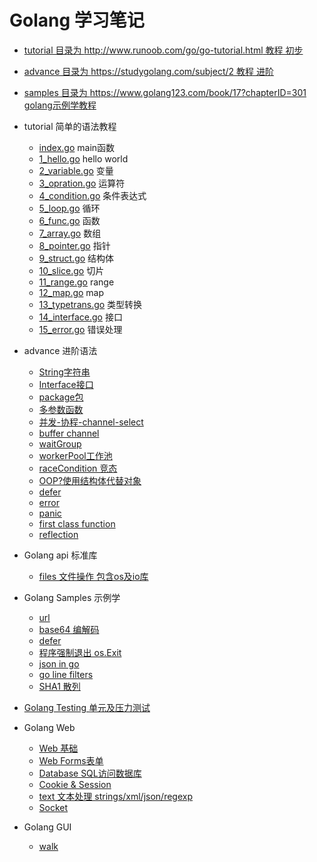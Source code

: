 # Golang 学习笔记

* [tutorial 目录为 http://www.runoob.com/go/go-tutorial.html 教程 初步](/tutorial)
* [advance 目录为 https://studygolang.com/subject/2 教程 进阶](/advance)
* [samples 目录为 https://www.golang123.com/book/17?chapterID=301 golang示例学教程](/samples)

* tutorial 简单的语法教程
    * [index.go](/tutorial/index.go) main函数
    * [1_hello.go](/tutorial/base/1_hello.go) hello world
    * [2_variable.go](/tutoria/base/2_variable.go) 变量
    * [3_opration.go](/tutoria/base/3_opration.go) 运算符
    * [4_condition.go](/tutoria/base/4_condition.go) 条件表达式
    * [5_loop.go](/tutoria/base/5_loop.go) 循环
    * [6_func.go](/tutoria/base/6_func.go) 函数
    * [7_array.go](/tutoria/base/7_array.go) 数组
    * [8_pointer.go](/tutoria/base/8_pointer.go) 指针
    * [9_struct.go](/tutoria/base/9_struct.go) 结构体
    * [10_slice.go](/tutoria/base/10_slice.go) 切片
    * [11_range.go](/tutoria/base/11_range.go) range
    * [12_map.go](/tutoria/base/12_map.go) map
    * [13_typetrans.go](/tutoria/base/13_typetrans.go) 类型转换
    * [14_interface.go](/tutoria/base/14_interface.go) 接口
    * [15_error.go](/tutoria/base/15_error.go) 错误处理
* advance 进阶语法
    * [String字符串](/advance/str)
    * [Interface接口](/advance/interface)
    * [package包](/advance/geometry)
    * [多参数函数](/advance/find)
    * [并发-协程-channel-select](/advance/concurrency)
    * [buffer channel](/advance/bufferchannel)
    * [waitGroup](/advance/waitGroup)
    * [workerPool工作池](/advance/workerPool)
    * [raceCondition 竞态](/advance/raceCondition)
    * [OOP?使用结构体代替对象](/advance/structForObject)
    * [defer](/advance/defer)
    * [error](/advance/error)
    * [panic](/advance/panic)
    * [first class function](/advance/func)
    * [reflection](/advance/reflection)
* Golang api 标准库
    * [files 文件操作 包含os及io库 ](/apis/files)
* Golang Samples 示例学
    * [url](/samples/url)
    * [base64 编解码](/samples/base64)
    * [defer](/samples/defer)
    * [程序强制退出 os.Exit](/samples/exit)
    * [json in go](/samples/json)
    * [go line filters](/samples/lineFilters)
    * [SHA1 散列](/samples/sha1)
* [Golang Testing 单元及压力测试](/testing)
* Golang Web
    * [Web 基础](/webs/base)
    * [Web Forms表单](/webs/forms)
    * [Database SQL访问数据库](webs/database)
    * [Cookie & Session](/webs/session)
    * [text 文本处理 strings/xml/json/regexp](/webs/text)
    * [Socket](/webs/sockets)
* Golang GUI
    * [walk](/GUI/walk_demo)
<!-- * Golang Application 应用程序 -->
    